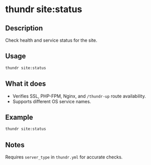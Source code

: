 # thundr site:status

## Description

Check health and service status for the site.

## Usage

```bash
thundr site:status
```

## What it does

- Verifies SSL, PHP-FPM, Nginx, and `/thundr-up` route availability.
- Supports different OS service names.

## Example

```bash
thundr site:status
```

## Notes

Requires `server_type` in `thundr.yml` for accurate checks.
